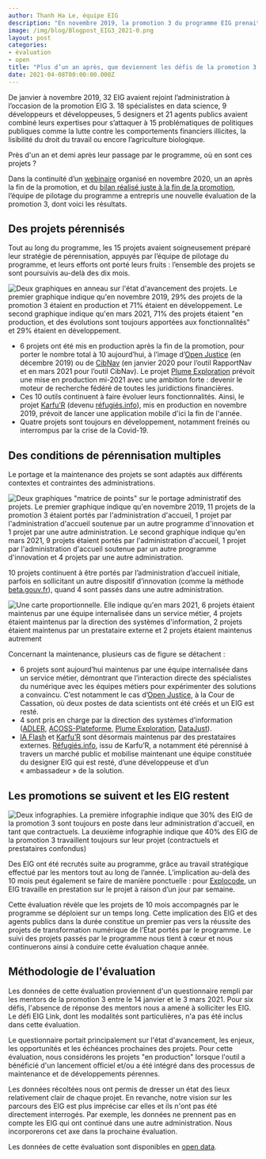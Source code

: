 ```yaml
---
author: Thanh Ha Le, équipe EIG
description: "En novembre 2019, la promotion 3 du programme EIG prenait fin. Seize mois après, où en sont les 15 projets accompagnés ? Dans cet article, des chiffres sur leur état d’avancement, leurs conditions de pérennisation et les parcours des EIG."
image: /img/blog/Blogpost_EIG3_2021-0.png
layout: post
categories:
- évaluation
- open
title: "Plus d’un an après, que deviennent les défis de la promotion 3 ?"
date: 2021-04-08T00:00:00.000Z
---
```


De janvier à novembre 2019, 32 EIG avaient rejoint l’administration à l’occasion de la promotion EIG 3. 18 spécialistes en data science, 9 développeurs et développeuses, 5 designers et 21 agents publics avaient combiné leurs expertises pour s’attaquer à 15 problématiques de politiques publiques comme la lutte contre les comportements financiers illicites, la lisibilité du droit du travail ou encore l’agriculture biologique.

Près d'un an et demi après leur passage par le programme, où en sont ces projets ?

Dans la continuité d’un [webinaire](https://www.dailymotion.com/video/x7xtj58) organisé en novembre 2020, un an après la fin de la promotion, et du [bilan réalisé juste à la fin de la promotion](https://entrepreneur-interet-general.etalab.gouv.fr/blog/2020/01/17/bilan-eig3.html), l’équipe de pilotage du programme a entrepris une nouvelle évaluation de la promotion 3, dont voici les résultats.

## **Des projets pérennisés**

Tout au long du programme, les 15 projets avaient soigneusement préparé leur stratégie de pérennisation, appuyés par l’équipe de pilotage du programme, et leurs efforts ont porté leurs fruits : l’ensemble des projets se sont poursuivis au-delà des dix mois.

![Deux graphiques en anneau sur l'état d'avancement des projets. Le premier graphique indique qu'en novembre 2019, 29% des projets de la promotion 3 étaient en production et 71% étaient en développement. Le second graphique indique qu'en mars 2021, 71% des projets étaient "en production, et des évolutions sont toujours apportées aux fonctionnalités" et 29% étaient en développement.](/img/blog/Blogpost_EIG3_2021-1.png)

* 6 projets ont été mis en production après la fin de la promotion, pour porter le nombre total à 10 aujourd’hui, à l’image d’[Open Justice](https://entrepreneur-interet-general.etalab.gouv.fr/defis/2019/openjustice.html) (en décembre 2019) ou de [CibNav](https://entrepreneur-interet-general.etalab.gouv.fr/defis/2019/cibnav.html) (en janvier 2020 pour l’outil RapportNav et en mars 2021 pour l’outil CibNav). Le projet [Plume Exploration](https://entrepreneur-interet-general.etalab.gouv.fr/defis/2019/plume.html) prévoit une mise en production mi-2021 avec une ambition forte : devenir le moteur de recherche fédéré de toutes les juridictions financières.
* Ces 10 outils continuent à faire évoluer leurs fonctionnalités. Ainsi, le projet [Karfu’R](https://entrepreneur-interet-general.etalab.gouv.fr/defis/2019/karfur.html) (devenu [réfugiés.info](https://refugies.info/)), mis en production en novembre 2019, prévoit de lancer une application mobile d'ici la fin de l'année.
* Quatre projets sont toujours en développement, notamment freinés ou interrompus par la crise de la Covid-19.

## **Des conditions de pérennisation multiples**

Le portage et la maintenance des projets se sont adaptés aux différents contextes et contraintes des administrations.

![Deux graphiques "matrice de points" sur le portage administratif des projets. Le premier graphique indique qu'en novembre 2019, 11 projets de la promotion 3 étaient portés par l'administration d'accueil, 1 projet par l'administration d'accueil soutenue par un autre programme d'innovation et 1 projet par une autre administration. Le second graphique indique qu'en mars 2021, 9 projets étaient portés par l'administration d'accueil, 1 projet par l'administration d'accueil soutenue par un autre programme d'innovation et 4 projets par une autre administration.](/img/blog/Blogpost_EIG3_2021-2.png)

10 projets continuent à être portés par l’administration d’accueil initiale, parfois en sollicitant un autre dispositif d’innovation (comme la méthode [beta.gouv.fr](https://beta.gouv.fr/)), quand 4 sont passés dans une autre administration.

![Une carte proportionnelle. Elle indique qu'en mars 2021, 6 projets étaient maintenus par une équipe internalisée dans un service métier, 4 projets étaient maintenus par la direction des systèmes d'information, 2 projets étaient maintenus par un prestataire externe et 2 projets étaient maintenus autrement](/img/blog/Blogpost_EIG3_2021-3.png)

Concernant la maintenance, plusieurs cas de figure se détachent :

* 6 projets sont aujourd’hui maintenus par une équipe internalisée dans un service métier, démontrant que l’interaction directe des spécialistes du numérique avec les équipes métiers pour expérimenter des solutions a convaincu. C’est notamment le cas d’[Open Justice](https://entrepreneur-interet-general.etalab.gouv.fr/defis/2019/openjustice.html), à la Cour de Cassation, où deux postes de data scientists ont été créés et un EIG est resté.
* 4 sont pris en charge par la direction des systèmes d’information ([ADLER](https://entrepreneur-interet-general.etalab.gouv.fr/defis/2019/adler.html), [ACOSS-Plateforme](https://entrepreneur-interet-general.etalab.gouv.fr/defis/2019/acossplateforme.html), [Plume Exploration](https://entrepreneur-interet-general.etalab.gouv.fr/defis/2019/plume.html), [DataJust](https://entrepreneur-interet-general.etalab.gouv.fr/defis/2019/datajust.html)).
* [IA Flash](https://entrepreneur-interet-general.etalab.gouv.fr/defis/2019/iaflash.html) et [Karfu’R](https://entrepreneur-interet-general.etalab.gouv.fr/defis/2019/karfur.html) sont désormais maintenus par des prestataires externes. [Réfugiés.info](https://refugies.info/), issu de Karfu’R, a notamment été pérennisé à travers un marché public et mobilise maintenant une équipe constituée du designer EIG qui est resté, d’une développeuse et d’un « ambassadeur » de la solution.

## **Les promotions se suivent et les EIG restent**

![Deux infographies. La première infographie indique que 30% des EIG de la promotion 3 sont toujours en poste dans leur administration d'accueil, en tant que contractuels. La deuxième infographie indique que 40% des EIG de la promotion 3 travaillent toujours sur leur projet (contractuels et prestataires confondus)](/img/blog/Blogpost_EIG3_2021-4.png)

Des EIG ont été recrutés suite au programme, grâce au travail stratégique effectué par les mentors tout au long de l’année. L’implication au-delà des 10 mois peut également se faire de manière ponctuelle : pour [Explocode](https://entrepreneur-interet-general.etalab.gouv.fr/defis/2019/explocode.html), un EIG travaille en prestation sur le projet à raison d’un jour par semaine.

Cette évaluation révèle que les projets de 10 mois accompagnés par le programme se déploient sur un temps long. Cette implication des EIG et des agents publics dans la durée constitue un premier pas vers la réussite des projets de transformation numérique de l’État portés par le programme. Le suivi des projets passés par le programme nous tient à cœur et nous continuerons ainsi à conduire cette évaluation chaque année.

## **Méthodologie de l'évaluation**

Les données de cette évaluation proviennent d'un questionnaire rempli par les mentors de la promotion 3 entre le 14 janvier et le 3 mars 2021. Pour six défis, l'absence de réponse des mentors nous a amené à solliciter les EIG. Le défi EIG Link, dont les modalités sont particulières, n'a pas été inclus dans cette évaluation.

Le questionnaire portait principalement sur l'état d'avancement, les enjeux, les opportunités et les échéances prochaines des projets. Pour cette évaluation, nous considérons les projets "en production" lorsque l'outil a bénéficié d'un lancement officiel et/ou a été intégré dans des processus de maintenance et de développements pérennes.

Les données récoltées nous ont permis de dresser un état des lieux relativement clair de chaque projet. En revanche, notre vision sur les parcours des EIG est plus imprécise car elles et ils n'ont pas été directement interrogés. Par exemple, les données ne prennent pas en compte les EIG qui ont continué dans une autre administration. Nous incorporerons cet axe dans la prochaine évaluation.

Les données de cette évaluation sont disponibles en [open data](https://www.data.gouv.fr/fr/datasets/programme-entrepreneurs-dinteret-general/).
